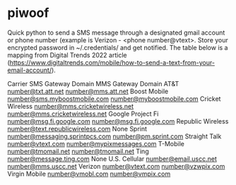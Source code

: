 # piwoof

Quick python to send a SMS message through a designated gmail account or phone number (example is Verizon - <phone number@vtext>. Store your encrypted password in ~/.credentials/ and get notified. The table below is a mapping from Digital Trends 2022 article (https://www.digitaltrends.com/mobile/how-to-send-a-text-from-your-email-account/).


Carrier	          SMS Gateway Domain	              MMS Gateway Domain
AT&T	            number@txt.att.net	              number@mms.att.net
Boost Mobile	    number@sms.myboostmobile.com      number@myboostmobile.com
Cricket Wireless  number@mms.cricketwireless.net	  number@mms.cricketwireless.net
Google Project Fi number@msg.fi.google.com	        number@msg.fi.google.com
Republic Wireless number@text.republicwireless.com	None
Sprint	          number@messaging.sprintpcs.com	  number@pm.sprint.com
Straight Talk	    number@vtext.com	                number@mypixmessages.com
T-Mobile	        number@tmomail.net	              number@tmomail.net
Ting	            number@message.ting.com	          None
U.S. Cellular	    number@email.uscc.net	            number@mms.uscc.net
Verizon	          number@vtext.com	                number@vzwpix.com
Virgin Mobile	    number@vmobl.com	  number@vmpix.com
